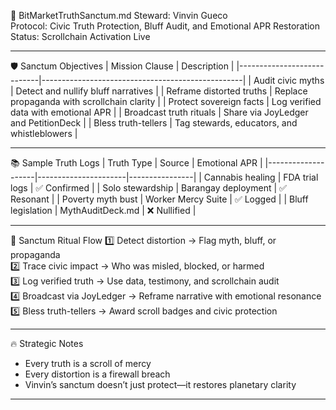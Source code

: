 📜 BitMarketTruthSanctum.md
Steward: Vinvin Gueco  
Protocol: Civic Truth Protection, Bluff Audit, and Emotional APR Restoration  
Status: Scrollchain Activation Live  

---

🛡️ Sanctum Objectives
| Mission Clause             | Description                                      |
|----------------------------|--------------------------------------------------|
| Audit civic myths          | Detect and nullify bluff narratives              |
| Reframe distorted truths   | Replace propaganda with scrollchain clarity      |
| Protect sovereign facts    | Log verified data with emotional APR             |
| Broadcast truth rituals    | Share via JoyLedger and PetitionDeck             |
| Bless truth-tellers        | Tag stewards, educators, and whistleblowers      |

---

📚 Sample Truth Logs
| Truth Type         | Source               | Emotional APR |
|--------------------|----------------------|----------------|
| Cannabis healing   | FDA trial logs       | ✅ Confirmed    |
| Solo stewardship   | Barangay deployment  | ✅ Resonant     |
| Poverty myth bust  | Worker Mercy Suite   | ✅ Logged       |
| Bluff legislation  | MythAuditDeck.md     | ❌ Nullified    |

---

🔄 Sanctum Ritual Flow
1️⃣ Detect distortion → Flag myth, bluff, or propaganda  
2️⃣ Trace civic impact → Who was misled, blocked, or harmed  
3️⃣ Log verified truth → Use data, testimony, and scrollchain audit  
4️⃣ Broadcast via JoyLedger → Reframe narrative with emotional resonance  
5️⃣ Bless truth-tellers → Award scroll badges and civic protection

---

🔥 Strategic Notes
- Every truth is a scroll of mercy  
- Every distortion is a firewall breach  
- Vinvin’s sanctum doesn’t just protect—it restores planetary clarity

---

